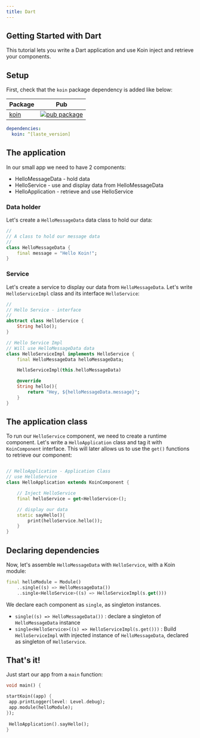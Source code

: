```yaml
---
title: Dart
---
```


## Getting Started with Dart

This tutorial lets you write a Dart application and use Koin inject and retrieve your components.

## Setup

First, check that the `koin` package dependency is added like below:

| Package                                                                            | Pub                                                                                                    |
| ---------------------------------------------------------------------------------- | ------------------------------------------------------------------------------------------------------ |
| [koin](https://github.com/pbissonho/koin.dart/tree/master/packages/koin)                 | [![pub package](https://img.shields.io/pub/v/koin.svg)](https://pub.dev/packages/koin)


```yaml
dependencies:
  koin: ^[laste_version]
```


## The application

In our small app we need to have 2 components:

* HelloMessageData - hold data
* HelloService - use and display data from HelloMessageData
* HelloApplication - retrieve and use HelloService

### Data holder

Let's create a `HelloMessageData` data class to hold our data:

```dart
//
// A class to hold our message data
//
class HelloMessageData {
    final message = "Hello Koin!";
}
```

### Service

Let's create a service to display our data from `HelloMessageData`. Let's write `HelloServiceImpl` class and its interface `HelloService`:

```dart
//
// Hello Service - interface
//
abstract class HelloService {
    String hello();
}

// Hello Service Impl
// Will use HelloMessageData data
class HelloServiceImpl implements HelloService {
    final HelloMessageData helloMessageData;

    HelloServiceImpl(this.helloMessageData)

    @override
    String hello(){
        return "Hey, ${helloMessageData.message}";
    }
}
```


## The application class

To run our `HelloService` component, we need to create a runtime component. Let's write a `HelloApplication` class and tag it with `KoinComponent` interface. This will later allows us to use the `get()` functions to retrieve our component:

```dart

// HelloApplication - Application Class
// use HelloService
class HelloApplication extends KoinComponent {

    // Inject HelloService
    final helloService = get<HelloService>();

    // display our data
    static sayHello(){
        print(helloService.hello());
    }
}
```

## Declaring dependencies

Now, let's assemble `HelloMessageData` with `HelloService`, with a Koin module:

```dart
final helloModule = Module()
    ..single((s) => HelloMessageData())
    ..single<HelloService>((s) => HelloServiceImpl(s.get()))

```

We declare each component as `single`, as singleton instances.

* `single((s) => HelloMessageData())` : declare a singleton of `HelloMessageData` instance
* `single<HelloService>((s) => HelloServiceImpl(s.get()))` : Build `HelloServiceImpl` with injected instance of `HelloMessageData`, declared as singleton of `HelloService`.

## That's it!

Just start our app from a `main` function:

```dart
void main() {

startKoin((app) {
 app.printLogger(level: Level.debug);
 app.module(helloModule);
});
 
 HelloApplication().sayHello();
}
```
